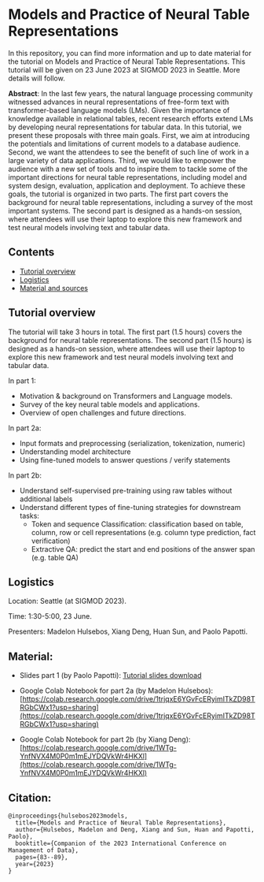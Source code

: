 # Models and Practice of Neural Table Representations

In this repository, you can find more information and up to date material for the tutorial on Models and Practice of Neural Table Representations. This tutorial will be given on 23 June 2023 at SIGMOD 2023 in Seattle. More details will follow.

**Abstract**: In the last few years, the natural language processing community
witnessed advances in neural representations of free-form text with
transformer-based language models (LMs). Given the importance
of knowledge available in relational tables, recent research efforts
extend LMs by developing neural representations for tabular data.
In this tutorial, we present these proposals with three main goals.
First, we aim at introducing the potentials and limitations of current
models to a database audience. Second, we want the attendees
to see the benefit of such line of work in a large variety of data
applications. Third, we would like to empower the audience with a
new set of tools and to inspire them to tackle some of the important
directions for neural table representations, including model and
system design, evaluation, application and deployment. To achieve
these goals, the tutorial is organized in two parts. The first part
covers the background for neural table representations, including a
survey of the most important systems. The second part is designed
as a hands-on session, where attendees will use their laptop to
explore this new framework and test neural models involving text
and tabular data.


## Contents
- [Tutorial overview](#tutorial-overview)
- [Logistics](#logistics)
- [Material and sources](#code-and-sources)



## Tutorial overview
The tutorial will take 3 hours in total. The first part (1.5 hours)
covers the background for neural table representations.
The second part (1.5 hours) is designed as a hands-on session,
where attendees will use their laptop to explore this new framework and
test neural models involving text and tabular data.

In part 1:
- Motivation & background on Transformers and Language models.
- Survey of the key neural table models and applications.
- Overview of open challenges and future directions.

In part 2a:
- Input formats and preprocessing (serialization, tokenization, numeric)
- Understanding model architecture
- Using fine-tuned models to answer questions / verify statements

In part 2b:
- Understand self-supervised pre-training using raw tables without additional labels
- Understand different types of fine-tuning strategies for downstream tasks:
    - Token and sequence Classification: classification based on table, column, row or cell representations (e.g. column type prediction, fact verification)
    - Extractive QA: predict the start and end positions of the answer span (e.g. table QA)



## Logistics

Location: Seattle (at SIGMOD 2023).

Time: 1:30-5:00, 23 June.

Presenters: Madelon Hulsebos, Xiang Deng, Huan Sun, and Paolo Papotti.



## Material:

- Slides part 1 (by Paolo Papotti): [Tutorial slides download](assets/TutorialSIGMOD23.pdf)

- Google Colab Notebook for part 2a (by Madelon Hulsebos): [https://colab.research.google.com/drive/1trjqxE6YGvFcERyimITkZD98TRGbCWx1?usp=sharing](https://colab.research.google.com/drive/1trjqxE6YGvFcERyimITkZD98TRGbCWx1?usp=sharing)
- Google Colab Notebook for part 2b (by Xiang Deng): [https://colab.research.google.com/drive/1WTg-YnfNVX4M0P0m1mEJYDQVkWr4HKXl](https://colab.research.google.com/drive/1WTg-YnfNVX4M0P0m1mEJYDQVkWr4HKXl)



## Citation:

```
@inproceedings{hulsebos2023models,
  title={Models and Practice of Neural Table Representations},
  author={Hulsebos, Madelon and Deng, Xiang and Sun, Huan and Papotti, Paolo},
  booktitle={Companion of the 2023 International Conference on Management of Data},
  pages={83--89},
  year={2023}
}
